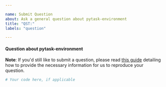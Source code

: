 ```yaml
---

name: Submit Question
about: Ask a general question about pytask-environment
title: "QST:"
labels: "question"

---
```


#### Question about pytask-environment

**Note**: If you'd still like to submit a question, please read [this guide](
https://matthewrocklin.com/blog/work/2018/02/28/minimal-bug-reports) detailing how to
provide the necessary information for us to reproduce your question.

```python
# Your code here, if applicable
```
